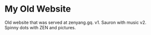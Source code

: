 My Old Website
===============

Old website that was served at zenyang.gq.
v1. Sauron with music
v2. Spinny dots with ZEN and pictures.


